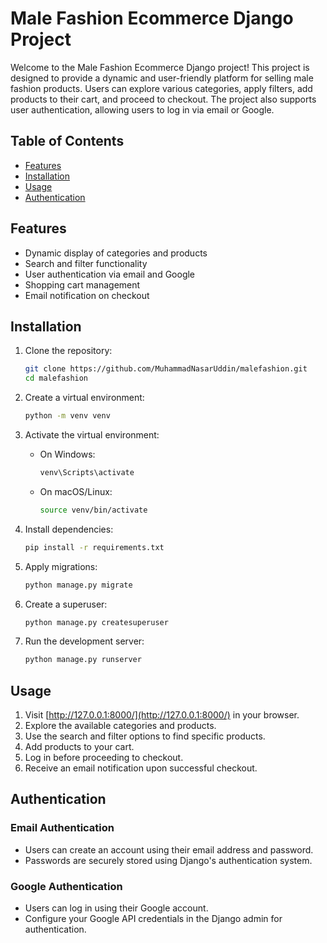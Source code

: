 # Male Fashion Ecommerce Django Project

Welcome to the Male Fashion Ecommerce Django project! This project is designed to provide a dynamic and user-friendly platform for selling male fashion products. Users can explore various categories, apply filters, add products to their cart, and proceed to checkout. The project also supports user authentication, allowing users to log in via email or Google.

## Table of Contents
- [Features](#features)
- [Installation](#installation)
- [Usage](#usage)
- [Authentication](#authentication)

## Features
- Dynamic display of categories and products
- Search and filter functionality
- User authentication via email and Google
- Shopping cart management
- Email notification on checkout

## Installation
1. Clone the repository:
    ```bash
    git clone https://github.com/MuhammadNasarUddin/malefashion.git
    cd malefashion
    ```

2. Create a virtual environment:
    ```bash
    python -m venv venv
    ```

3. Activate the virtual environment:
    - On Windows:
        ```bash
        venv\Scripts\activate
        ```
    - On macOS/Linux:
        ```bash
        source venv/bin/activate
        ```

4. Install dependencies:
    ```bash
    pip install -r requirements.txt
    ```

5. Apply migrations:
    ```bash
    python manage.py migrate
    ```

6. Create a superuser:
    ```bash
    python manage.py createsuperuser
    ```

7. Run the development server:
    ```bash
    python manage.py runserver
    ```

## Usage
1. Visit [http://127.0.0.1:8000/](http://127.0.0.1:8000/) in your browser.
2. Explore the available categories and products.
3. Use the search and filter options to find specific products.
4. Add products to your cart.
5. Log in before proceeding to checkout.
6. Receive an email notification upon successful checkout.

## Authentication
### Email Authentication
- Users can create an account using their email address and password.
- Passwords are securely stored using Django's authentication system.

### Google Authentication
- Users can log in using their Google account.
- Configure your Google API credentials in the Django admin for authentication.


